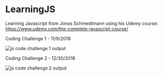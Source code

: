 # LearningJS

Learning Javascript from  Jonas Schmedtmann using his Udemy course: https://www.udemy.com/the-complete-javascript-course/


Coding Challenge 1 - 11/9/2018

![js code challenge 1 output](https://user-images.githubusercontent.com/7680427/48295113-b247fb80-e43d-11e8-9ef8-289b4d15d934.JPG)


Coding Challenge 2 - 12/30/2018

![js code challenge 2 output](https://user-images.githubusercontent.com/7680427/50554254-36fc0c80-0c6c-11e9-8bb0-0dbf65024b96.png)
